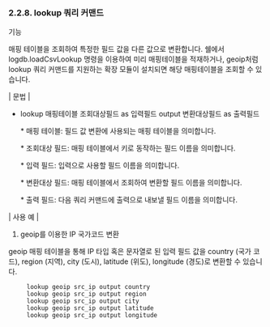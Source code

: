 ### 2.2.8. lookup 쿼리 커맨드


기능

매핑 테이블을 조회하여 특정한 필드 값을 다른 값으로 변환합니다. 쉘에서 logdb.loadCsvLookup 명령을 이용하여 미리 매핑테이블을 적재하거나, geoip처럼 lookup 쿼리 커맨드를 지원하는 확장 모듈이 설치되면 해당 매핑테이블을 조회할 수 있습니다.

\| 문법 \|

* lookup 매핑테이블 조회대상필드 as 입력필드 output 변환대상필드 as 출력필드

    \* 매핑 테이블: 필드 값 변환에 사용되는 매핑 테이블을 의미합니다.
    
    \* 조회대상 필드: 매핑 테이블에서 키로 동작하는 필드 이름을 의미합니다.
    
    \* 입력 필드: 입력으로 사용할 필드 이름을 의미합니다.
    
    \* 변환대상 필드: 매핑 테이블에서 조회하여 변환할 필드 이름을 의미합니다.
    
    \* 출력 필드: 다음 쿼리 커맨드에 출력으로 내보낼 필드 이름을 의미합니다.

\| 사용 예 \|

1) geoip를 이용한 IP 국가코드 변환

geoip 매핑 테이블을 통해 IP 타입 혹은 문자열로 된 입력 필드 값을 country (국가 코드), region (지역), city (도시), latitude (위도), longitude (경도)로 변환할 수 있습니다.

~~~
     lookup geoip src_ip output country
     lookup geoip src_ip output region
     lookup geoip src_ip output city
     lookup geoip src_ip output latitude
     lookup geoip src_ip output longitude
~~~

